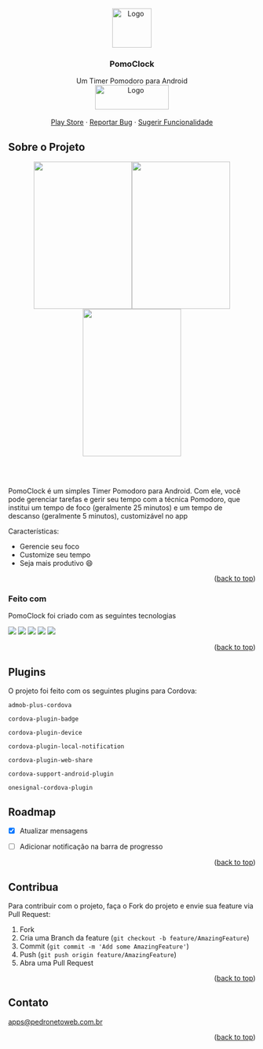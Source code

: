 <!-- Improved compatibility of back to top link: See: https://github.com/othneildrew/Best-README-Template/pull/73 -->
<a name="readme-top"></a>
<!--
*** Thanks for checking out the Best-README-Template. If you have a suggestion
*** that would make this better, please fork the repo and create a pull request
*** or simply open an issue with the tag "enhancement".
*** Don't forget to give the project a star!
*** Thanks again! Now go create something AMAZING! :D
-->



<!-- PROJECT SHIELDS -->
<!--
*** I'm using markdown "reference style" links for readability.
*** Reference links are enclosed in brackets [ ] instead of parentheses ( ).
*** See the bottom of this document for the declaration of the reference variables
*** for contributors-url, forks-url, etc. This is an optional, concise syntax you may use.
*** https://www.markdownguide.org/basic-syntax/#reference-style-links
-->



<!-- PROJECT LOGO -->
<br />
<div align="center">
  <a href="https://github.com/othneildrew/Best-README-Template">
    <img src="https://raw.githubusercontent.com/pedropamn/PomoClock/main/www/img/pomodoro.ico" alt="Logo" width="80" height="80">
  </a>

  <h3 align="center">PomoClock</h3>

  <p align="center">
    Um Timer Pomodoro para Android
    <br />
    <a target="_blank" href="https://play.google.com/store/apps/details?id=com.pamn.pomoclock&hl=gsw"><img src="https://play.google.com/intl/pt-BR/badges/static/images/badges/pt-br_badge_web_generic.png" alt="Logo" width="150" height="50"></a>
    <br />
    <br />
    <a href="https://play.google.com/store/apps/details?id=com.pamn.pomoclock&hl=gsw">Play Store</a>
    ·
    <a href="https://github.com/pedropamn/PomoClock/issues">Reportar Bug</a>
    ·
    <a href="https://github.com/pedropamn/PomoClock/issues">Sugerir Funcionalidade</a>
  </p>
</div>




<!-- ABOUT THE PROJECT -->
## Sobre o Projeto

<div style="text-align: center; width: 100%; margin: auto;">
  <img src="https://play-lh.googleusercontent.com/pyCSpYMJq9gbGEsWa3rX8eHBrV2wgfSu67w-bDy76SKkHzSeanLQh-G2l0PFwx_h3Iw=w2560-h1440-rw" width="200" height="300" /><img src="https://play-lh.googleusercontent.com/rC-9ewUFUMd7smg3nD298TQztGyxungkSuyjJU4eJiFTgeovHELDG8XzFvr2w-Zd9nE=w2560-h1440-rw" width="200" height="300"/><img src="https://play-lh.googleusercontent.com/oL9eY1yp5RcKb6RIwe_fVDESST9UcVd2BUXqg_OF-yWmQPfS-vOVMCdf7xQHGy1YHg=w2560-h1440-rw" width="200" height="300"/>
</div>

<br><br>

PomoClock é um simples Timer Pomodoro para Android. Com ele, você pode gerenciar tarefas e gerir seu tempo com a técnica Pomodoro, que institui um tempo de foco (geralmente 25 minutos) e um tempo de descanso (geralmente 5 minutos), customizável no app

Características:
* Gerencie seu foco
* Customize seu tempo
* Seja mais produtivo :smile:


<p align="right">(<a href="#readme-top">back to top</a>)</p>



### Feito com

PomoClock foi criado com as seguintes tecnologias

<img src="https://img.shields.io/badge/-Framework7-red?style=for-the-badge&logo=framework7&logoColor=white"></img>
<img src="https://img.shields.io/badge/-Javascript-yellow?style=for-the-badge&logo=javascript&logoColor=white"></img>
<img src="https://img.shields.io/badge/-CSS-orange?style=for-the-badge&logo=css3&logoColor=white"></img>
<img src="https://img.shields.io/badge/-HTML-blue?style=for-the-badge&logo=html5&logoColor=white"></img>
<img src="https://img.shields.io/badge/-Cordova-black?style=for-the-badge&logo=apachecordova&logoColor=white"></img>


<p align="right">(<a href="#readme-top">back to top</a>)</p>


## Plugins

O projeto foi feito com os seguintes plugins para Cordova:

`admob-plus-cordova`

`cordova-plugin-badge`

`cordova-plugin-device`

`cordova-plugin-local-notification`

`cordova-plugin-web-share`

`cordova-support-android-plugin`

`onesignal-cordova-plugin`


<!-- ROADMAP -->
## Roadmap

- [x] Atualizar mensagens
- [ ] Adicionar notificação na barra de progresso


<p align="right">(<a href="#readme-top">back to top</a>)</p>


<!-- CONTRIBUTING -->
## Contribua


Para contribuir com o projeto, faça o Fork do projeto e envie sua feature via Pull Request:

1. Fork
2. Cria uma Branch da feature (`git checkout -b feature/AmazingFeature`)
3. Commit (`git commit -m 'Add some AmazingFeature'`)
4. Push (`git push origin feature/AmazingFeature`)
5. Abra uma Pull Request

<p align="right">(<a href="#readme-top">back to top</a>)</p>

<!-- CONTACT -->
## Contato

apps@pedronetoweb.com.br


<p align="right">(<a href="#readme-top">back to top</a>)</p>



<!-- MARKDOWN LINKS & IMAGES -->
<!-- https://www.markdownguide.org/basic-syntax/#reference-style-links -->
[contributors-shield]: https://img.shields.io/github/contributors/othneildrew/Best-README-Template.svg?style=for-the-badge
[contributors-url]: https://github.com/othneildrew/Best-README-Template/graphs/contributors
[forks-shield]: https://img.shields.io/github/forks/othneildrew/Best-README-Template.svg?style=for-the-badge
[forks-url]: https://github.com/othneildrew/Best-README-Template/network/members
[stars-shield]: https://img.shields.io/github/stars/othneildrew/Best-README-Template.svg?style=for-the-badge
[stars-url]: https://github.com/othneildrew/Best-README-Template/stargazers
[issues-shield]: https://img.shields.io/github/issues/othneildrew/Best-README-Template.svg?style=for-the-badge
[issues-url]: https://github.com/othneildrew/Best-README-Template/issues
[license-shield]: https://img.shields.io/github/license/othneildrew/Best-README-Template.svg?style=for-the-badge
[license-url]: https://github.com/othneildrew/Best-README-Template/blob/master/LICENSE.txt
[linkedin-shield]: https://img.shields.io/badge/-LinkedIn-black.svg?style=for-the-badge&logo=linkedin&colorB=555
[linkedin-url]: https://linkedin.com/in/othneildrew
[product-screenshot]: images/screenshot.png
[Next.js]: https://img.shields.io/badge/next.js-000000?style=for-the-badge&logo=nextdotjs&logoColor=white
[Next-url]: https://nextjs.org/
[React.js]: https://img.shields.io/badge/React-20232A?style=for-the-badge&logo=react&logoColor=61DAFB
[React-url]: https://reactjs.org/
[Vue.js]: https://img.shields.io/badge/Vue.js-35495E?style=for-the-badge&logo=vuedotjs&logoColor=4FC08D
[Vue-url]: https://vuejs.org/
[Angular.io]: https://img.shields.io/badge/Angular-DD0031?style=for-the-badge&logo=angular&logoColor=white
[Angular-url]: https://angular.io/
[Svelte.dev]: https://img.shields.io/badge/Svelte-4A4A55?style=for-the-badge&logo=svelte&logoColor=FF3E00
[Svelte-url]: https://svelte.dev/
[Laravel.com]: https://img.shields.io/badge/Laravel-FF2D20?style=for-the-badge&logo=laravel&logoColor=white
[Laravel-url]: https://laravel.com
[Bootstrap.com]: https://img.shields.io/badge/Bootstrap-563D7C?style=for-the-badge&logo=bootstrap&logoColor=white
[Bootstrap-url]: https://getbootstrap.com
[JQuery.com]: https://img.shields.io/badge/jQuery-0769AD?style=for-the-badge&logo=jquery&logoColor=white
[JQuery-url]: https://jquery.com 
